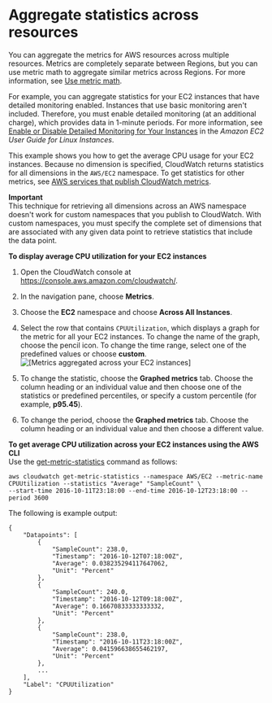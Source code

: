 # Aggregate statistics across resources<a name="GetSingleMetricAllDimensions"></a>

You can aggregate the metrics for AWS resources across multiple resources\. Metrics are completely separate between Regions, but you can use metric math to aggregate similar metrics across Regions\. For more information, see [Use metric math](using-metric-math.md)\.

For example, you can aggregate statistics for your EC2 instances that have detailed monitoring enabled\. Instances that use basic monitoring aren't included\. Therefore, you must enable detailed monitoring \(at an additional charge\), which provides data in 1\-minute periods\. For more information, see [Enable or Disable Detailed Monitoring for Your Instances](https://docs.aws.amazon.com/AWSEC2/latest/UserGuide/using-cloudwatch-new.html) in the *Amazon EC2 User Guide for Linux Instances*\.

This example shows you how to get the average CPU usage for your EC2 instances\. Because no dimension is specified, CloudWatch returns statistics for all dimensions in the `AWS/EC2` namespace\. To get statistics for other metrics, see [AWS services that publish CloudWatch metrics](aws-services-cloudwatch-metrics.md)\.

**Important**  
This technique for retrieving all dimensions across an AWS namespace doesn't work for custom namespaces that you publish to CloudWatch\. With custom namespaces, you must specify the complete set of dimensions that are associated with any given data point to retrieve statistics that include the data point\. 

**To display average CPU utilization for your EC2 instances**

1. Open the CloudWatch console at [https://console\.aws\.amazon\.com/cloudwatch/](https://console.aws.amazon.com/cloudwatch/)\.

1. In the navigation pane, choose **Metrics**\.

1. Choose the **EC2** namespace and choose **Across All Instances**\.

1. Select the row that contains `CPUUtilization`, which displays a graph for the metric for all your EC2 instances\. To change the name of the graph, choose the pencil icon\. To change the time range, select one of the predefined values or choose **custom**\.  
![\[Metrics aggregated across your EC2 instances\]](http://docs.aws.amazon.com/AmazonCloudWatch/latest/monitoring/images/metric_aggregated_instances.png)

1. To change the statistic, choose the **Graphed metrics** tab\. Choose the column heading or an individual value and then choose one of the statistics or predefined percentiles, or specify a custom percentile \(for example, **p95\.45**\)\.

1. To change the period, choose the **Graphed metrics** tab\. Choose the column heading or an individual value and then choose a different value\.

**To get average CPU utilization across your EC2 instances using the AWS CLI**  
Use the [get\-metric\-statistics](https://docs.aws.amazon.com/cli/latest/reference/cloudwatch/get-metric-staticstics.html) command as follows:

```
aws cloudwatch get-metric-statistics --namespace AWS/EC2 --metric-name CPUUtilization --statistics "Average" "SampleCount" \
--start-time 2016-10-11T23:18:00 --end-time 2016-10-12T23:18:00 --period 3600
```

The following is example output:

```
{
    "Datapoints": [
        {
            "SampleCount": 238.0, 
            "Timestamp": "2016-10-12T07:18:00Z", 
            "Average": 0.038235294117647062, 
            "Unit": "Percent"
        }, 
        {
            "SampleCount": 240.0, 
            "Timestamp": "2016-10-12T09:18:00Z", 
            "Average": 0.16670833333333332, 
            "Unit": "Percent"
        }, 
        {
            "SampleCount": 238.0, 
            "Timestamp": "2016-10-11T23:18:00Z", 
            "Average": 0.041596638655462197, 
            "Unit": "Percent"
        }, 
        ...
    ], 
    "Label": "CPUUtilization"
}
```